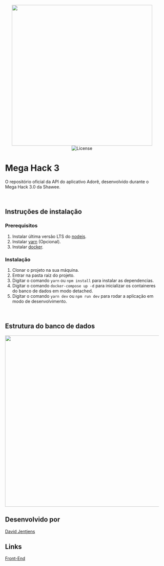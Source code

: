 <p align="center">
  <img width="460"src="https://i.imgur.com/dReqofl.png">
  <br>
  <img alt="License" src="https://img.shields.io/badge/license-MIT-%2304D361">
  <br>
  <h1>
    Mega Hack 3
  </h1>
  <p>O repositório oficial da API do aplicativo Adorê, desenvolvido durante o Mega Hack 3.0 da Shawee.</p>
</p>

<br/>

## Instruções de instalação
### Prerequisitos
1. Instalar última versão LTS do [nodejs](https://nodejs.org/dist/v14.17.1/node-v14.17.1-linux-x64.tar.xz).
2. Instalar [yarn](https://yarnpkg.com/getting-started/install) (Opcional).
3. Instalar [docker](https://www.docker.com/get-started).

### Instalação
1. Clonar o projeto na sua máquina.
2. Entrar na pasta raiz do projeto.
3. Digitar o comando `yarn` ou `npm install` para instalar as dependencias.
4. Digitar o comando `docker-compose up -d` para inicializar os containeres do banco de dados em modo detached.
5. Digitar o comando `yarn dev` ou `npm run dev` para rodar a aplicação em modo de desenvolvimento.

<br/>

## Estrutura do banco de dados
<img width="560" src="https://i.imgur.com/ZSos3Iv.png">

<br/>

## Desenvolvido por

[David Jentjens](https://github.com/davidjentjens)

## Links

[Front-End](https://github.com/davidjentjens/adore-mobile)
